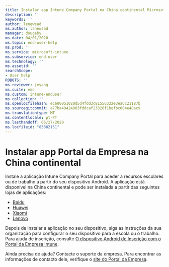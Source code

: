 ```yaml
---
title: Instalar app Intune Company Portal na China continental Microsoft Docs
description: ''
keywords: ''
author: lenewsad
ms.author: lanewsad
manager: dougeby
ms.date: 04/01/2020
ms.topic: end-user-help
ms.prod: ''
ms.service: microsoft-intune
ms.subservice: end-user
ms.technology: ''
ms.assetid: ''
searchScope:
- User help
ROBOTS: ''
ms.reviewer: jeyang
ms.suite: ems
ms.custom: intune-enduser
ms.collection: ''
ms.openlocfilehash: ec600051020d5d4fdd3c81556332e3ea6c21187b
ms.sourcegitcommit: a77ba49424803fddcaf23326f1befbc004e48ac9
ms.translationtype: MT
ms.contentlocale: pt-PT
ms.lasthandoff: 05/27/2020
ms.locfileid: "83882151"
---
```

# <a name="install-company-portal-app-in-mainland-china"></a>Instalar app Portal da Empresa na China continental   

Instale a aplicação Intune Company Portal para aceder a recursos escolares ou de trabalho a partir do seu dispositivo Android. A aplicação está disponível na China continental e pode ser instalada a partir das seguintes lojas de aplicações: 

* [Baidu](https://go.microsoft.com/fwlink/?linkid=836946)
* [Huawei](https://go.microsoft.com/fwlink/?linkid=836948)
* [Xiaomi](https://go.microsoft.com/fwlink/?linkid=836947) 
* [Lenovo](https://go.microsoft.com/fwlink/?linkid=2125082)

Depois de instalar a aplicação no seu dispositivo, siga as instruções da sua organização para configurar o seu dispositivo para a escola ou o trabalho. Para ajuda de inscrição, consulte [O dispositivo Android de Inscrição com o Portal da Empresa Intune](enroll-device-android-company-portal.md).  

Ainda precisa de ajuda? Contacte o suporte da empresa. Para encontrar as informações de contacto dele, verifique o [site do Portal da Empresa](https://go.microsoft.com/fwlink/?linkid=2010980).

